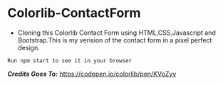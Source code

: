 # Colorlib-ContactForm

* Cloning this Colorlib Contact Form using HTML,CSS,Javascript and Bootstrap.This is my verision of the contact form in a pixel perfect design. 

`Run npm start to see it in your browser`

***Credits Goes To:*** https://codepen.io/colorlib/pen/KVoZyv